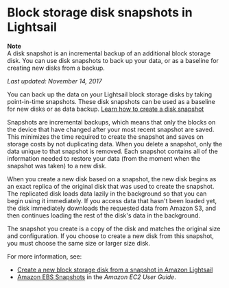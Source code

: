 # Block storage disk snapshots in Lightsail<a name="block-storage-disk-snapshots-in-amazon-lightsail"></a>

**Note**  
A disk snapshot is an incremental backup of an additional block storage disk\. You can use disk snapshots to back up your data, or as a baseline for creating new disks from a backup\.

 *Last updated: November 14, 2017* 

You can back up the data on your Lightsail block storage disks by taking point\-in\-time snapshots\. These disk snapshots can be used as a baseline for new disks or as data backup\. [Learn how to create a disk snapshot](create-block-storage-disk-snapshot.md)

Snapshots are incremental backups, which means that only the blocks on the device that have changed after your most recent snapshot are saved\. This minimizes the time required to create the snapshot and saves on storage costs by not duplicating data\. When you delete a snapshot, only the data unique to that snapshot is removed\. Each snapshot contains all of the information needed to restore your data \(from the moment when the snapshot was taken\) to a new disk\.

When you create a new disk based on a snapshot, the new disk begins as an exact replica of the original disk that was used to create the snapshot\. The replicated disk loads data lazily in the background so that you can begin using it immediately\. If you access data that hasn't been loaded yet, the disk immediately downloads the requested data from Amazon S3, and then continues loading the rest of the disk's data in the background\.

The snapshot you create is a copy of the disk and matches the original size and configuration\. If you choose to create a new disk from this snapshot, you must choose the same size or larger size disk\. 

For more information, see:
+ [Create a new block storage disk from a snapshot in Amazon Lightsail](create-new-block-storage-disk-from-snapshot.md)
+ [Amazon EBS Snapshots](http://docs.aws.amazon.com/AWSEC2/latest/WindowsGuide/EBSSnapshots.html) in the *Amazon EC2 User Guide*\.